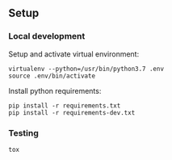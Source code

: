 ## Setup

### Local development

Setup and activate virtual environment:
```shell script
virtualenv --python=/usr/bin/python3.7 .env
source .env/bin/activate
```

Install python requirements:

```shell script
pip install -r requirements.txt
pip install -r requirements-dev.txt
```

### Testing

```shell script
tox
```
